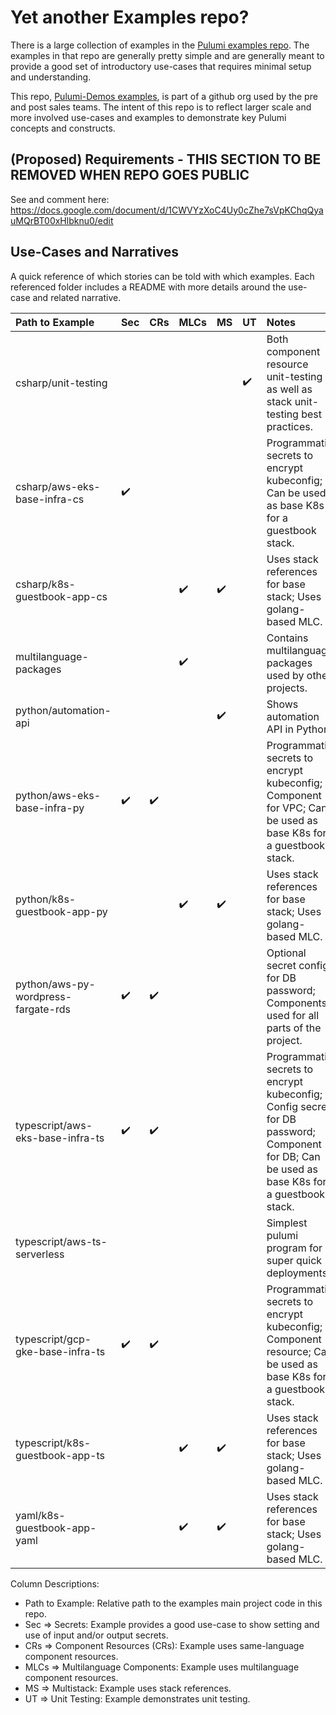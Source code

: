 # Yet another Examples repo?

There is a large collection of examples in the [Pulumi examples repo](https://github.com/pulumi/examples).
The examples in that repo are generally pretty simple and are generally meant to provide a good set of introductory use-cases that requires minimal setup and understanding.

This repo, [Pulumi-Demos examples](https://github.com/pulumi-demos/pulumi-deployments), is part of a github org used by the pre and post sales teams. The intent of this repo is to reflect larger scale and more involved use-cases and examples to demonstrate key Pulumi concepts and constructs.

## (Proposed) Requirements - THIS SECTION TO BE REMOVED WHEN REPO GOES PUBLIC
See and comment here: https://docs.google.com/document/d/1CWVYzXoC4Uy0cZhe7sVpKChqQyauMQrBT00xHlbknu0/edit 

## Use-Cases and Narratives
A quick reference of which stories can be told with which examples.
Each referenced folder includes a README with more details around the use-case and related narrative.

Path to Example         | Sec | CRs | MLCs | MS | UT | Notes
:---------------------- |:--- |:--- |:---- |:-- |:-- |:------
csharp/unit-testing     |     |     |      |    |:heavy_check_mark:| Both component resource unit-testing as well as stack unit-testing best practices.
csharp/aws-eks-base-infra-cs |:heavy_check_mark:| | | | | Programmatic secrets to encrypt kubeconfig; Can be used as base K8s for a guestbook stack.
csharp/k8s-guestbook-app-cs | | |:heavy_check_mark:|:heavy_check_mark:| | Uses stack references for base stack; Uses golang-based MLC.
multilanguage-packages | | |:heavy_check_mark:| | | Contains multilanguage packages used by other projects.
python/automation-api   |     |     |      |:heavy_check_mark:| | Shows automation API in Python.
python/aws-eks-base-infra-py |:heavy_check_mark:|:heavy_check_mark:| | | | Programmatic secrets to encrypt kubeconfig; Component for VPC; Can be used as base K8s for a guestbook stack.
python/k8s-guestbook-app-py | | |:heavy_check_mark:|:heavy_check_mark:| | Uses stack references for base stack; Uses golang-based MLC.
python/aws-py-wordpress-fargate-rds |:heavy_check_mark:|:heavy_check_mark:||||Optional secret config for DB password; Components used for all parts of the project.
typescript/aws-eks-base-infra-ts |:heavy_check_mark:|:heavy_check_mark:| | | | Programmatic secrets to encrypt kubeconfig; Config secret for DB password; Component for DB; Can be used as base K8s for a guestbook stack.
typescript/aws-ts-serverless | | | | | | Simplest pulumi program for super quick deployments.
typescript/gcp-gke-base-infra-ts |:heavy_check_mark:|:heavy_check_mark:| | | | Programmatic secrets to encrypt kubeconfig; Component resource; Can be used as base K8s for a guestbook stack.
typescript/k8s-guestbook-app-ts| | |:heavy_check_mark:|:heavy_check_mark:| | Uses stack references for base stack; Uses golang-based MLC.
yaml/k8s-guestbook-app-yaml | | |:heavy_check_mark:|:heavy_check_mark:| | Uses stack references for base stack; Uses golang-based MLC.


Column Descriptions:
* Path to Example: Relative path to the examples main project code in this repo.
* Sec => Secrets: Example provides a good use-case to show setting and use of input and/or output secrets.
* CRs => Component Resources (CRs): Example uses same-language component resources.
* MLCs => Multilanguage Components: Example uses multilanguage component resources.
* MS => Multistack: Example uses stack references.
* UT => Unit Testing: Example demonstrates unit testing.


